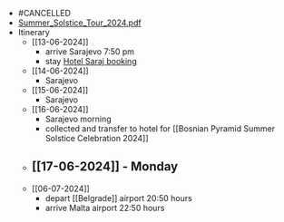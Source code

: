 - #CANCELLED
- [Summer_Solstice_Tour_2024.pdf](https://piramidasunca.ba/images/banners/Summer_Solstice_Tour_2024.pdf?27082023)
- Itinerary
	- [[13-06-2024]]
		- arrive Sarajevo 7:50 pm
		- stay [Hotel Saraj booking](https://secure.booking.com/confirmation.en-gb.html?label=gen173nr-1FCAEoggI46AdIM1gEaA-IAQGYAQm4AQfIAQzYAQHoAQH4AQuIAgGoAgO4Ar7hg7EGwAIB0gIkNzhiNDExZWMtZDVmOS00YjY5LThkMzYtMTQ4NmE1ZTU3MzNm2AIG4AIB&sid=d791bcbb211f2a981a4b7e8b6b4ddd39&aid=304142&auth_key=sHdlNOal72eJTKrX&source=mytrips)
	- [[14-06-2024]]
		- Sarajevo
	- [[15-06-2024]]
		- Sarajevo
	- [[16-06-2024]]
		- Sarajevo morning
		- collected and transfer to hotel for [[Bosnian Pyramid Summer Solstice Celebration 2024]]
	- [[17-06-2024]] - Monday
		-
	- [[06-07-2024]]
		- depart [[Belgrade]] airport 20:50 hours
		- arrive Malta airport 22:50 hours